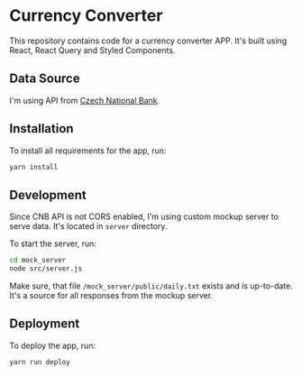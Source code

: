 # Currency Converter

This repository contains code for a currency converter APP. It's built using React, React Query and Styled Components.

## Data Source

I'm using API from [Czech National Bank](https://www.cnb.cz/en/faq/Format-of-the-foreign-exchange-market-rates/).

## Installation

To install all requirements for the app, run:

```bash
yarn install
```

## Development

Since CNB API is not CORS enabled, I'm using custom mockup server to serve data. It's located in `server`
directory.

To start the server, run:

```bash
cd mock_server
node src/server.js
```

Make sure, that file `/mock_server/public/daily.txt` exists and is up-to-date. It's a source for all responses from
the mockup server.

## Deployment

To deploy the app, run:

```bash
yarn run deploy
```
